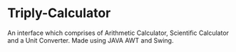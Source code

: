 # Triply-Calculator
An interface which comprises of Arithmetic Calculator, Scientific Calculator and a Unit Converter. Made using JAVA AWT and Swing.
